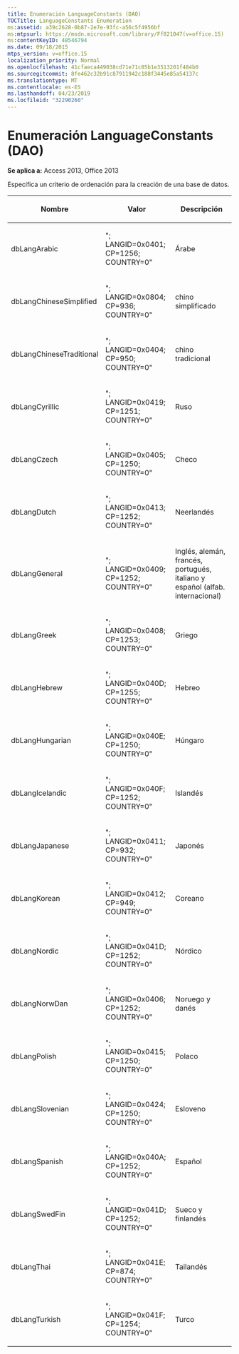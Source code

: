 ```yaml
---
title: Enumeración LanguageConstants (DAO)
TOCTitle: LanguageConstants Enumeration
ms:assetid: a39c2628-0b87-2e7e-93fc-a56c5f4956bf
ms:mtpsurl: https://msdn.microsoft.com/library/Ff821047(v=office.15)
ms:contentKeyID: 48546794
ms.date: 09/18/2015
mtps_version: v=office.15
localization_priority: Normal
ms.openlocfilehash: 41cfaeca449038cd71e71c85b1e3513201f484b0
ms.sourcegitcommit: 8fe462c32b91c87911942c188f3445e85a54137c
ms.translationtype: MT
ms.contentlocale: es-ES
ms.lasthandoff: 04/23/2019
ms.locfileid: "32290260"
---
```

# <a name="languageconstants-enumeration-dao"></a>Enumeración LanguageConstants (DAO)


**Se aplica a:** Access 2013, Office 2013

Especifica un criterio de ordenación para la creación de una base de datos.

<table>
<colgroup>
<col style="width: 33%" />
<col style="width: 33%" />
<col style="width: 33%" />
</colgroup>
<thead>
<tr class="header">
<th><p>Nombre</p></th>
<th><p>Valor</p></th>
<th><p>Descripción</p></th>
</tr>
</thead>
<tbody>
<tr class="odd">
<td><p>dbLangArabic</p></td>
<td><p>&quot;; LANGID=0x0401; CP=1256; COUNTRY=0&quot;</p></td>
<td><p>Árabe</p></td>
</tr>
<tr class="even">
<td><p>dbLangChineseSimplified</p></td>
<td><p>&quot;; LANGID=0x0804; CP=936; COUNTRY=0&quot;</p></td>
<td><p>chino simplificado</p></td>
</tr>
<tr class="odd">
<td><p>dbLangChineseTraditional</p></td>
<td><p>&quot;; LANGID=0x0404; CP=950; COUNTRY=0&quot;</p></td>
<td><p>chino tradicional</p></td>
</tr>
<tr class="even">
<td><p>dbLangCyrillic</p></td>
<td><p>&quot;; LANGID=0x0419; CP=1251; COUNTRY=0&quot;</p></td>
<td><p>Ruso</p></td>
</tr>
<tr class="odd">
<td><p>dbLangCzech</p></td>
<td><p>&quot;; LANGID=0x0405; CP=1250; COUNTRY=0&quot;</p></td>
<td><p>Checo</p></td>
</tr>
<tr class="even">
<td><p>dbLangDutch</p></td>
<td><p>&quot;; LANGID=0x0413; CP=1252; COUNTRY=0&quot;</p></td>
<td><p>Neerlandés</p></td>
</tr>
<tr class="odd">
<td><p>dbLangGeneral</p></td>
<td><p>&quot;; LANGID=0x0409; CP=1252; COUNTRY=0&quot;</p></td>
<td><p>Inglés, alemán, francés, portugués, italiano y español (alfab. internacional)</p></td>
</tr>
<tr class="even">
<td><p>dbLangGreek</p></td>
<td><p>&quot;; LANGID=0x0408; CP=1253; COUNTRY=0&quot;</p></td>
<td><p>Griego</p></td>
</tr>
<tr class="odd">
<td><p>dbLangHebrew</p></td>
<td><p>&quot;; LANGID=0x040D; CP=1255; COUNTRY=0&quot;</p></td>
<td><p>Hebreo</p></td>
</tr>
<tr class="even">
<td><p>dbLangHungarian</p></td>
<td><p>&quot;; LANGID=0x040E; CP=1250; COUNTRY=0&quot;</p></td>
<td><p>Húngaro</p></td>
</tr>
<tr class="odd">
<td><p>dbLangIcelandic</p></td>
<td><p>&quot;; LANGID=0x040F; CP=1252; COUNTRY=0&quot;</p></td>
<td><p>Islandés</p></td>
</tr>
<tr class="even">
<td><p>dbLangJapanese</p></td>
<td><p>&quot;; LANGID=0x0411; CP=932; COUNTRY=0&quot;</p></td>
<td><p>Japonés</p></td>
</tr>
<tr class="odd">
<td><p>dbLangKorean</p></td>
<td><p>&quot;; LANGID=0x0412; CP=949; COUNTRY=0&quot;</p></td>
<td><p>Coreano</p></td>
</tr>
<tr class="even">
<td><p>dbLangNordic</p></td>
<td><p>&quot;; LANGID=0x041D; CP=1252; COUNTRY=0&quot;</p></td>
<td><p>Nórdico</p></td>
</tr>
<tr class="odd">
<td><p>dbLangNorwDan</p></td>
<td><p>&quot;; LANGID=0x0406; CP=1252; COUNTRY=0&quot;</p></td>
<td><p>Noruego y danés</p></td>
</tr>
<tr class="even">
<td><p>dbLangPolish</p></td>
<td><p>&quot;; LANGID=0x0415; CP=1250; COUNTRY=0&quot;</p></td>
<td><p>Polaco</p></td>
</tr>
<tr class="odd">
<td><p>dbLangSlovenian</p></td>
<td><p>&quot;; LANGID=0x0424; CP=1250; COUNTRY=0&quot;</p></td>
<td><p>Esloveno</p></td>
</tr>
<tr class="even">
<td><p>dbLangSpanish</p></td>
<td><p>&quot;; LANGID=0x040A; CP=1252; COUNTRY=0&quot;</p></td>
<td><p>Español</p></td>
</tr>
<tr class="odd">
<td><p>dbLangSwedFin</p></td>
<td><p>&quot;; LANGID=0x041D; CP=1252; COUNTRY=0&quot;</p></td>
<td><p>Sueco y finlandés</p></td>
</tr>
<tr class="even">
<td><p>dbLangThai</p></td>
<td><p>&quot;; LANGID=0x041E; CP=874; COUNTRY=0&quot;</p></td>
<td><p>Tailandés</p></td>
</tr>
<tr class="odd">
<td><p>dbLangTurkish</p></td>
<td><p>&quot;; LANGID=0x041F; CP=1254; COUNTRY=0&quot;</p></td>
<td><p>Turco</p></td>
</tr>
</tbody>
</table>

